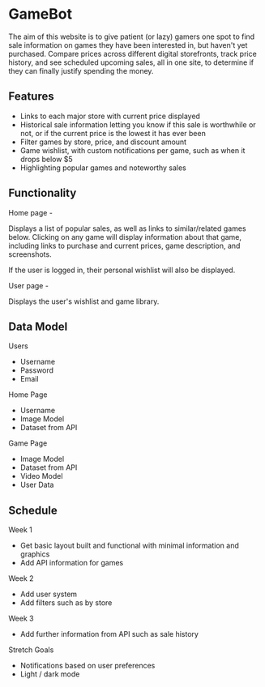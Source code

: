 
# GameBot

The aim of this website is to give patient (or lazy) gamers one spot to find sale information on games they
have been interested in, but haven't yet purchased.  Compare prices across different digital storefronts,
track price history, and see scheduled upcoming sales, all in one site, to determine if they can finally
justify spending the money.



            
## Features

- Links to each major store with current price displayed
- Historical sale information letting you know if this sale is worthwhile or not, or if the current price is the lowest it has ever been
- Filter games by store, price, and discount amount
- Game wishlist, with custom notifications per game, such as when it drops below $5
- Highlighting popular games and noteworthy sales


## Functionality
Home page -

Displays a list of popular sales, as well as links to similar/related games below.  Clicking on any game will
display information about that game, including links to purchase and current prices, game description, and screenshots.

If the user is logged in, their personal wishlist will also be displayed.

User page -

Displays the user's wishlist and game library.




## Data Model
Users
- Username
- Password
- Email

Home Page 
- Username
- Image Model
- Dataset from API

Game Page
- Image Model
- Dataset from API
- Video Model
- User Data
## Schedule 

Week 1
- Get basic layout built and functional with minimal information and graphics
- Add API information for games

Week 2
- Add user system
- Add filters such as by store

Week 3
- Add further information from API such as sale history

Stretch Goals
- Notifications based on user preferences
- Light / dark mode

